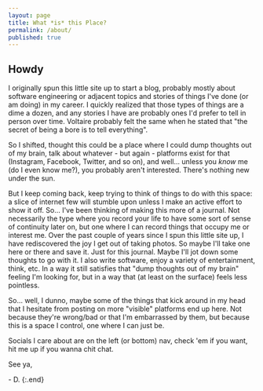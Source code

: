 ```yaml
---
layout: page
title: What *is* this Place?
permalink: /about/
published: true
---
```

## Howdy 

I originally spun this little site up to start a blog, probably mostly about software engineering or adjacent topics and stories of things I've done (or am doing) in my career. I quickly realized that those types of things are a dime a dozen, and any stories I have are probably
ones I'd prefer to tell in person over time. Voltaire probably felt the same when he stated that "the secret of being a bore is to tell everything". 

So I shifted, thought this could be a place where I could dump thoughts out of my brain, talk about whatever - but again - platforms exist for that (Instagram, Facebook, Twitter, and so on), and well... unless you *know* me (do I even know me?), you probably aren't interested. There's nothing new under the sun. 

But I keep coming back, keep trying to think of things to do with this space: a slice of internet few will stumble upon unless I make an active effort to show it off. So... I've been thinking of making this more of a journal. Not necessarily the type where you record your life to have some sort of sense of continuity later on, but one where I can record things that occupy me or interest me. Over the past couple of years since I spun this little site up, I have rediscovered the joy I get out of taking photos. So maybe I'll take one here or there and save it. Just for this journal. Maybe I'll jot down some thoughts to go with it. I also write software, enjoy a variety of entertainment, think, etc. In a way it still satisfies that "dump thoughts out of my brain" feeling I'm looking for, but in a way that (at least on the surface) feels less pointless.

So... well, I dunno, maybe some of the things that kick around in my head that I hesitate from posting on more "visible" platforms end up here. Not because they're wrong/bad or that I'm embarrassed by them, but because this is a space I control, one where I can just be.

Socials I care about are on the left (or bottom) nav, check 'em if you want, hit me up if you wanna chit chat.

See ya,

\- D.
{:.end}
